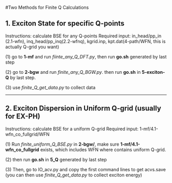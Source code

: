 #Two Methods for Finite Q Calculations

## 1. Exciton State for specific Q-points

Instructions: calculate BSE for any Q-points
Required input: in_head/pp_in (2.1-wfn), inq_head/pp_inq(2.2-wfnq), kgrid.inp, kpt.dat(4-path/WFN, this is actually Q-grid you want)

(1) go to **1-mf** and run _fiinte_any_Q_DFT.py_, then run **go.sh** generated by last step

(2) go to **2-bgw** and run _finite_any_Q_BGW.py_. then run **go.sh** in **5-exciton-Q** by last step.

(3) use _finite_Q_get_data.py_ to collect data

---
## 2. Exciton Dispersion in Uniform Q-grid (usually for EX-PH)

Instructions: calculate BSE for a uniform Q-grid
Required input: 1-mf/4.1-wfn_co_fullgrid/WFN

(1) Run _finite_uniform_Q_BSE.py_ in **2-bgw/**, make sure **1-mf/4.1-wfn_co_fullgrid** exists, which includes WFN where contains uniform Q-grid.

(2) then run **go.sh** in **5_Q** generated by last step

(3) Then, go to IO_acv.py and copy the first command lines to get acvs.save (you can then use _finite_Q_get_data.py_ to collect exciton energy)
